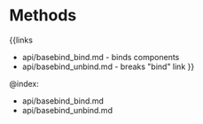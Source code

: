 
Methods
=======

{{links
- api/basebind_bind.md - binds components
- api/basebind_unbind.md - breaks "bind" link
}}

@index:
- api/basebind_bind.md
- api/basebind_unbind.md


